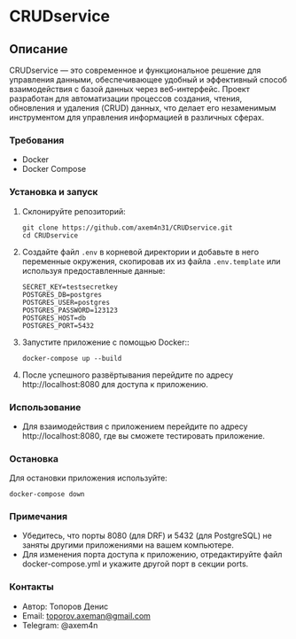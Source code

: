 
# CRUDservice

## Описание
CRUDservice — это современное и функциональное решение для управления данными, обеспечивающее удобный и эффективный способ взаимодействия с базой данных через веб-интерфейс. Проект разработан для автоматизации процессов создания, чтения, обновления и удаления (CRUD) данных, что делает его незаменимым инструментом для управления информацией в различных сферах.

### Требования
- Docker
- Docker Compose

### Установка и запуск

1. Склонируйте репозиторий:
    ```
    git clone https://github.com/axem4n31/CRUDservice.git
    cd CRUDservice
    ```
2. Создайте файл `.env` в корневой директории и добавьте в него переменные окружения, скопировав их из файла `.env.template` или используя предоставленные данные:
    ```
    SECRET_KEY=testsecretkey
    POSTGRES_DB=postgres
    POSTGRES_USER=postgres
    POSTGRES_PASSWORD=123123
    POSTGRES_HOST=db
    POSTGRES_PORT=5432
    ```
3. Запустите приложение с помощью Docker::
    ```
    docker-compose up --build
    ```
4. После успешного развёртывания перейдите по адресу http://localhost:8080 для доступа к приложению.

### Использование
- Для взаимодействия с приложением перейдите по адресу http://localhost:8080, где вы сможете тестировать приложение.

### Остановка
Для остановки приложения используйте:
```
docker-compose down
```

### Примечания
- Убедитесь, что порты 8080 (для DRF) и 5432 (для PostgreSQL) не заняты другими приложениями на вашем компьютере.
- Для изменения порта доступа к приложению, отредактируйте файл docker-compose.yml и укажите другой порт в секции ports.

### Контакты
- Автор: Топоров Денис
- Email: toporov.axeman@gmail.com
- Telegram: @axem4n
